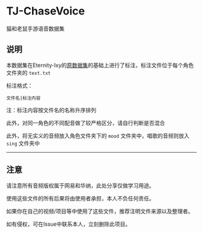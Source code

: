 # TJ-ChaseVoice
猫和老鼠手游语音数据集

## 说明
本数据集在Eternity-Ixy的[原数据集](https://github.com/Eternity-Ixy/TJ-ChaseVoice)的基础上进行了标注，标注文件位于每个角色文件夹的 `text.txt`

标注格式：

    文件名|标注内容

注：标注内容按文件名的名称升序排列

此外，对同一角色的不同配音做了较严格区分，请自行判断是否混合

此外，将无实义的音频放入角色文件夹下的 `mood` 文件夹中，唱歌的音频则放入 `sing` 文件夹中

***

## 注意

请注意所有音频版权属于网易和华纳，此处分享仅做学习用途。

使用这些文件的所有后果将由使用者承担，本人不负任何责任。

如果你在自己的视频/项目等中使用了这些文件，推荐注明文件来源以及整理者。

如有侵权，可在Issue中联系本人，立刻删除此项目。
